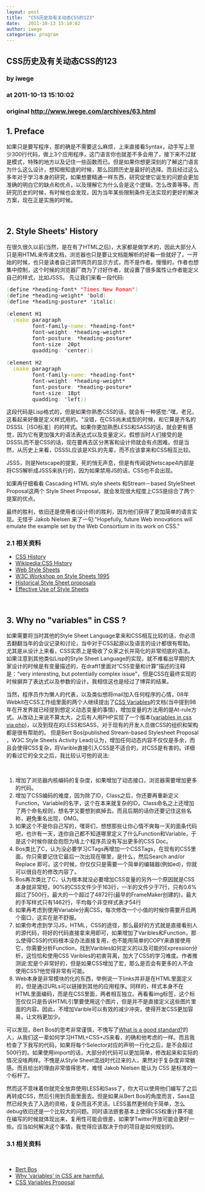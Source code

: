 ```yaml
---
layout: post
title:  "CSS历史及有关动态CSS的123"
date:   2011-10-13 15:10:02
author: iwege
categories: program
---
```


## CSS历史及有关动态CSS的123
### by iwege
### at 2011-10-13 15:10:02
### original <http://www.iwege.com/archives/63.html>

<p>
<h2>1. Preface</h2>
<p>如果只是要写程序，那的确是不需要这么麻烦，上来直接看Syntax，动手写上至少300行代码，做上3个应用程序，这门语言你也就差不多会用了，接下来不过就是模式，特殊的地方以及记住一些函数而已。但是如果你想更深刻的了解这门语言为什么这么设计，想知根知底的时候，那么回顾历史是最好的选择。而且经过这么多年对于学习本身的研究，如果想要精通一样东西，研究促使它诞生的问题会更加准确的明白它的缺点和优点，以及理解它为什么会是这个逻辑，怎么改善等等。而研究历史的时候，有时候也会发现，因为当年某些限制条件无法实现的更好的解决方案，现在正是实施的时候。</p>
<br>
<h2>2. Style Sheets' History</h2>
<p>在很久很久以前(当然，是在有了HTML之后)，大家都是做学术的，因此大部分人只是用HTML来传递文档，浏览器也只是要让文档能解析的好看一些就好了。一开始的时候，也只是读者自己调节网页的显示方式，而不是作者。慢慢的，作者也想集中控制，这个时候的浏览器厂商为了讨好作者，就设置了很多属性让作者能定义自己的样式，比如JSSS。
先让我们来看一段代码:</p>
<pre style="font-family:monospace"><span style="color:#66cc66">(</span>define *heading-font* <span style="color:#ff0000">&quot;Times New Roman&quot;</span><span style="color:#66cc66">)</span>
<span style="color:#66cc66">(</span>define *heading-weight* 'bold<span style="color:#66cc66">)</span>
<span style="color:#66cc66">(</span>define *heading-posture* 'italic<span style="color:#66cc66">)</span>
 
<span style="color:#66cc66">(</span>element H1
  <span style="color:#66cc66">(</span><span style="color:#b1b100">make</span> paragraph
        font-family-<span style="color:#b1b100">name</span><span style="color:#66cc66">:</span> *heading-font*
        font-weight<span style="color:#66cc66">:</span> *heading-weight*
        font-posture<span style="color:#66cc66">:</span> *heading-posture*
        font-size<span style="color:#66cc66">:</span> 20pt
        quadding<span style="color:#66cc66">:</span> 'center<span style="color:#66cc66">)</span><span style="color:#66cc66">)</span>
 
<span style="color:#66cc66">(</span>element H2
  <span style="color:#66cc66">(</span><span style="color:#b1b100">make</span> paragraph
        font-family-<span style="color:#b1b100">name</span><span style="color:#66cc66">:</span> *heading-font*
        font-weight<span style="color:#66cc66">:</span> *heading-weight*
        font-posture<span style="color:#66cc66">:</span> *heading-posture*
        font-size<span style="color:#66cc66">:</span> 18pt
        quadding<span style="color:#66cc66">:</span> 'left<span style="color:#66cc66">)</span><span style="color:#66cc66">)</span></pre>
<p>这段代码是Lisp格式的，但是如果你熟悉CSS的话，就会有一种感觉:"嘿，老兄，这看起来好像是定义样式用的。"没错，在CSS尚未成型的时候，和它算是齐名的DSSSL［ISO标准］的的样式。如果你更加熟悉LESS和SASS的话，就会更有感觉，因为它有更加强大的语法表达式以及变量定义。假想当时人们接受的是DSSSL而不是CSS的话，现在要再去区分黑客和设计师就会有点困难。但是当然，从历史上来看，DSSSL应该是XSL的先辈，而不应该拿来和CSS相互比较。</p><p>JSSS，则是Netscape的提案，死的悄无声息，但是有传闻说Netscape4内部是将CSS解析成JSSS来执行的，因为如果禁用JS的话，CSS也不会出现。</p><p>如果再仔细看看 Cascading HTML style sheets 和Stream－based StyleSheet Proposal这两个 Style Sheet Proposal，就会发现很大程度上CSS是综合了两个提案的优点。</p><p>最终的胜利，依旧还是使用者(设计师)的胜利，因为他们获得了更加简单的语言实现。无怪乎 Jakob Nielsen 来了一句:"Hopefully, future Web innovations will emulate the example set by the Web Consortium in its work on CSS."</p>
<h3>2.1 相关资料</h3>
<ul>
<li><a href="http://virtuelvis.com/archives/2005/01/css-history">CSS History</a></li>
<li><a href="http://en.wikipedia.org/wiki/Cascading_Style_Sheets#History">Wikipedia:CSS History</a></li>
<li><a href="http://www.w3.org/Style/">Web Style Sheets</a></li>
<li><a href="http://www.w3.org/Style/951106_Workshop/">W3C Workshop on Style Sheets  1995</a></li>
<li><a href="http://www.w3.org/Style/History/">Historical Style Sheet proposals</a></li>
<li><a href="http://www.useit.com/alertbox/9707a.html">Effective Use of Style Sheets</a></li>
</ul>
<p><br><h2>3. Why no "variables" in CSS ?</h2><p>如果需要将当时其他的Style Sheet Language拿来和CSS相互比较的话，你必须去翻翻当年的会议记录和讨论，当中对于CSS起源以及语言的设计都很有帮助。 尤其是从设计上来看，CSS实质上是吸收了众家之长并简化的非常彻底的语法。如果注意到其他类似Lisp的Style Sheet Language的实现，就不难看出早期的大家设计的时候是有变量描述的，在draft1里面对“CSS变量和计算”描述的注释是：“very interesting, but potentially complex issue"，但是CSS在最终实现的时候摒弃了表达式以及参数的设计。我相信这也是经过了博弈的结果。</p><p>当然，程序员作为懒人的代表，以及类似想将mail加入任何程序的心情，08年Webkit在CSS工作组里面的两个人继续提出了<a href="http://disruptive-innovations.com/zoo/cssvariables/">CSS Variables</a>的文档(当中提到98年在开发界就已经提到想定义动态变量的事情)，增加变量的方法用的是At-rule方式。从改动上来说不算太大，之后有人用PHP实现了一个版本(<a href="http://interfacelab.com/variables-in-css-via-php/">variables in css via php</a>)，以及到现在的LESS和SASS，对于现有的开发人员做CSS的组织和架构都是很有帮助的。
但是Bert Bos(published Stream-based Stylesheet Proposal ，W3C Style Sheets Activity Lead)认为，增加任何动态内容不仅仅是多余，而且会使得CSS复杂，将Varible直接引入CSS是不适合的，对CSS是有害的。详细的看过它的全文之后，我比较认可他的说法:</p><br><ol>
<li>增加了浏览器内核编码的复杂度，如果增加了动态接口，浏览器需要增加更多的代码。</li>
<li>增加了CSS编码的难度，因为除了ID，Class之后，你还要再重新定义Function，Variable的名字，这个在本来就复杂的ID，Class命名之上还增加了两个命名规则，想名字又要想到疯掉去。而且后期的话你还要记住这些名称，避免重名出现，OMG。</li>
<li>如果这个不是你自己写的，嘿哥们，想想那些让你心情不爽每一天的面条代码吧，也许有一天，连你自己都不知道哪里定义了什么Function和Variable，于是这个时候你就会抱怨为啥上个程序员没有写出更多的CSS Doc。</li>
<li>Bos类比了C，认为没必要学习CTags再增加一个CSSTags，在现有的CSS里面，你只需要记住它最后一次出现在哪里，是什么，然后Search and/or Replace 即可。这个时候，你仅仅只是需要一个简单的编辑器(例如ed)，你就可以很自在的修改内容了。</li>
<li>Bos再次类比了C，认为根本就没必要增加CSS变量的另外一个原因就是CSS本身就非常短，90%的CSS文件少于163行，一半的文件少于7行，只有0.6%超过了500行，最大的一个超过了4872行(最早的FrameMaker创建的)，最大的手写样式只有1462行，平均每个非空样式表才54行</li>
<li>如果再考虑到使用Variable分离CSS，每次修改一个小值的时候你需要开启两个窗口，这实在是不舒服。</li>
    <li>如果你考虑到学习JS，HTML，CSS的途径，那么最好的方式就是直接看别人的源代码，将好的代码直接拿来用即可，如果增加了Varibles和Function，那么使得CSS的代码根本没办法直接复用，也不能用简单的COPY来直接使用它，你需要分析Function，找到Varibles如何定义的以及可能的Expression分析，这恰恰和使用CSS Varibles的初衷背离，加大了CSS的学习难度。作者推测说:宏是个非常好的，但是如果CSS增加了宏，那么是否会有更多的人不会使用CSS?他觉得非常有可能。</li>
    <li>Web本身是非常模块的化的东西，举例说一下links并非是在HTML里面定义的，但是通过URLs可以链接到其他的应用程序。同样的，样式本身不在HTML里面编码，而是在CSS里面，两者相互独立。再看看img标签，这个标签仅仅只是告诉HTML引擎要使用这个图片，但是并不是直接定义这些图片里面的内容。因此，不增加Varible可以有效的减少冲突，使得开发CSS更加容易，让文档更加少。</li>

</ol><p>可以发现，Bert Bos的思考非常谨慎，不愧写了<a href="http://www.w3.org/People/Bos/DesignGuide/introduction">What is a good standard?</a>的人，从我们这一辈如何学习HTML+CSS+JS来看，的确和他考虑的一样。而且我检查了下我写的代码，如果将每个Selector对应的声明一行化之后，是不会超过500行的。如果使用import的话，大部分的代码可以更加简单，修改起来和实际的情况没啥两样。不愧是从Style Sheet混战时代过来的人，果然对于复杂度非常敏感。而且给出的理由非常值得思考，难怪 Jakob Nielsen 能认为 CSS 是标准的一个标杆了。</p><p>然而这不意味着你就完全放弃使用LESS和Sass了，你大可以使用他们编写了之后再转成CSS，然后引用到页面里面去。但是如果从Bert Bos的角度而言，Sass显然已经失去了入选的资格，复杂而且不灵活。LESS虽然更倾向于简单，怎么debug依旧还是一个比较大的问题。同时语法嵌套基本上使得CSS权重计算不能在编写的时候就体现出来，复用性可能会很差，如果学Twitter开放可能会更好一些。应当如何解决这个事情，我觉得应该取决于你的项目是如何规划的。</p><h3>3.1 相关资料</h3><br><ul>
<li><a href="http://www.w3.org/People/Bos/">Bert Bos</a></li>
<li><a href="http://www.w3.org/People/Bos/CSS-variables">Why ‘variables’ in CSS are harmful.</a></li>
<li><a href="http://disruptive-innovations.com/zoo/cssvariables/">CSS Variables Proposal</a></li>
</ul></p></p>